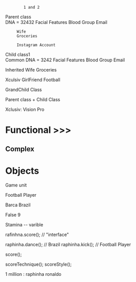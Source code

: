 			1 and 2

Parent class   
		DNA = 32432
		 Facial Features
		 Blood Group
		 Email
		 
		 
		 Wife
		 Groceries

		 Instagram Account
		 




Child class1                                    
Common
	DNA = 3242
	 Facial Features
	 Blood Group
	 Email 

Inherited
	 Wife
	 Groceries


Xculsiv
	 GirlFriend
	 Football







GrandChild Class


Parent class + Child Class 



Xclusiv:
	Vision Pro




# Functional >>> 


## Complex


# Objects





Game unit

Football Player

Barca     Brazil 

False 9

Stamina -- varible

rafinhna.score();  // "interface"  

raphinha.dance(); // Brazil
raphinha.kick();  // Football Player





score();


scoreTechnique();
	scoreStyle();


1 million : 
raphinha
ronaldo

